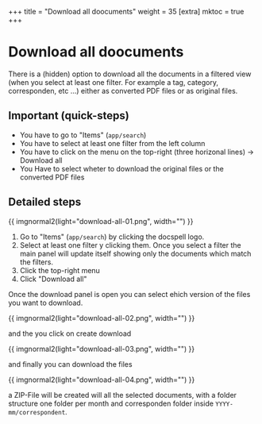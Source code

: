 +++
title = "Download all doocuments"
weight = 35
[extra]
mktoc = true
+++

# Download all doocuments

There is a (hidden) option to download all the documents in a filtered view (when you select at least one filter. For example a tag, category, corresponden, etc ...) either as converted PDF files or as original files.


## Important (quick-steps)

- You have to go to "Items" (`app/search`)
- You have to select at least one filter from the left column
- You have to click on the menu on the top-right (three horizonal lines) -> Download all
- You Have to select wheter to download the original files or the converted PDF files
  

## Detailed steps

<div class="flex items-center justify-center">
  {{ imgnormal2(light="download-all-01.png", width="") }}
</div>


1. Go to "Items" (`app/search`) by clicking the docspell logo.
2. Select at least one filter y clicking them. Once you select a filter the main panel will update itself showing only the documents which match the filters.
3. Click the top-right menu
4. Click "Download all"

Once the download panel is open you can select ehich version of the files you want to download.

<div class="flex items-center justify-center">
  {{ imgnormal2(light="download-all-02.png", width="") }}
</div>

and the you click on create download

<div class="flex items-center justify-center">
  {{ imgnormal2(light="download-all-03.png", width="") }}
</div>

and finally you can download the files

<div class="flex items-center justify-center">
  {{ imgnormal2(light="download-all-04.png", width="") }}
</div>

a ZIP-File will be created will all the selected documents, with a folder structure one folder per month and corresponden folder inside `YYYY-mm/correspondent`.